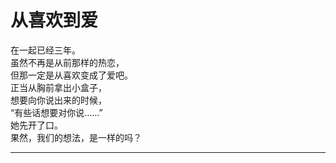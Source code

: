 # 从喜欢到爱

在一起已经三年。\
虽然不再是从前那样的热恋，\
但那一定是从喜欢变成了爱吧。\
正当从胸前拿出小盒子，\
想要向你说出来的时候，\
“有些话想要对你说……”\
她先开了口。\
果然，我们的想法，是一样的吗？





















---
